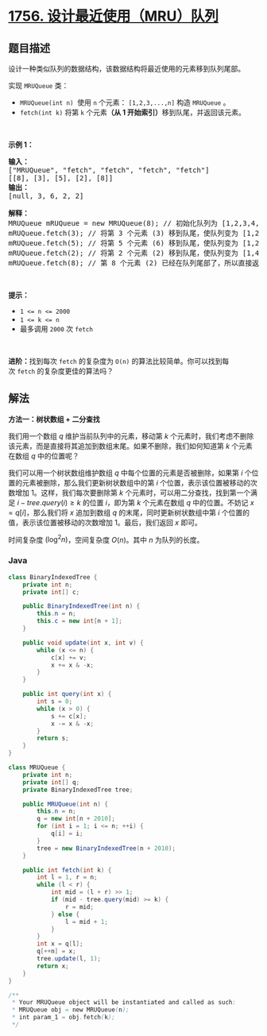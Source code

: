 # [1756. 设计最近使用（MRU）队列](https://leetcode.cn/problems/design-most-recently-used-queue)

## 题目描述

<p>设计一种类似队列的数据结构，该数据结构将最近使用的元素移到队列尾部。</p>

<p>实现 <code>MRUQueue</code> 类：</p>

<ul>
	<li><code>MRUQueue(int n)</code>  使用 <code>n</code> 个元素： <code>[1,2,3,...,n]</code> 构造 <code>MRUQueue</code> 。</li>
	<li><code>fetch(int k)</code> 将第 <code>k</code> 个元素<strong>（从 1 开始索引）</strong>移到队尾，并返回该元素。</li>
</ul>

<p> </p>

<p><b>示例 1：</b></p>

<pre>
<strong>输入：</strong>
["MRUQueue", "fetch", "fetch", "fetch", "fetch"]
[[8], [3], [5], [2], [8]]
<strong>输出：</strong>
[null, 3, 6, 2, 2]

<strong>解释：</strong>
MRUQueue mRUQueue = new MRUQueue(8); // 初始化队列为 [1,2,3,4,5,6,7,8]。
mRUQueue.fetch(3); // 将第 3 个元素 (3) 移到队尾，使队列变为 [1,2,4,5,6,7,8,3] 并返回该元素。
mRUQueue.fetch(5); // 将第 5 个元素 (6) 移到队尾，使队列变为 [1,2,4,5,7,8,3,6] 并返回该元素。
mRUQueue.fetch(2); // 将第 2 个元素 (2) 移到队尾，使队列变为 [1,4,5,7,8,3,6,2] 并返回该元素。
mRUQueue.fetch(8); // 第 8 个元素 (2) 已经在队列尾部了，所以直接返回该元素即可。
</pre>

<p> </p>

<p><b>提示：</b></p>

<ul>
	<li><code>1 <= n <= 2000</code></li>
	<li><code>1 <= k <= n</code></li>
	<li>最多调用 <code>2000</code> 次 <code>fetch</code></li>
</ul>

<p> </p>
<b>进阶：</b>找到每次 <code>fetch</code> 的复杂度为 <code>O(n)</code> 的算法比较简单。你可以找到每次 <code>fetch</code> 的复杂度更佳的算法吗？

## 解法

**方法一：树状数组 + 二分查找**

我们用一个数组 $q$ 维护当前队列中的元素，移动第 $k$ 个元素时，我们考虑不删除该元素，而是直接将其追加到数组末尾。如果不删除，我们如何知道第 $k$ 个元素在数组 $q$ 中的位置呢？

我们可以用一个树状数组维护数组 $q$ 中每个位置的元素是否被删除，如果第 $i$ 个位置的元素被删除，那么我们更新树状数组中的第 $i$ 个位置，表示该位置被移动的次数增加 $1$。这样，我们每次要删除第 $k$ 个元素时，可以用二分查找，找到第一个满足 $i - tree.query(i) \geq k$ 的位置 $i$，即为第 $k$ 个元素在数组 $q$ 中的位置。不妨记 $x=q[i]$，那么我们将 $x$ 追加到数组 $q$ 的末尾，同时更新树状数组中第 $i$ 个位置的值，表示该位置被移动的次数增加 $1$。最后，我们返回 $x$ 即可。

时间复杂度 $(\log ^2 n)$，空间复杂度 $O(n)$。其中 $n$ 为队列的长度。

### **Java**

```java
class BinaryIndexedTree {
    private int n;
    private int[] c;

    public BinaryIndexedTree(int n) {
        this.n = n;
        this.c = new int[n + 1];
    }

    public void update(int x, int v) {
        while (x <= n) {
            c[x] += v;
            x += x & -x;
        }
    }

    public int query(int x) {
        int s = 0;
        while (x > 0) {
            s += c[x];
            x -= x & -x;
        }
        return s;
    }
}

class MRUQueue {
    private int n;
    private int[] q;
    private BinaryIndexedTree tree;

    public MRUQueue(int n) {
        this.n = n;
        q = new int[n + 2010];
        for (int i = 1; i <= n; ++i) {
            q[i] = i;
        }
        tree = new BinaryIndexedTree(n + 2010);
    }

    public int fetch(int k) {
        int l = 1, r = n;
        while (l < r) {
            int mid = (l + r) >> 1;
            if (mid - tree.query(mid) >= k) {
                r = mid;
            } else {
                l = mid + 1;
            }
        }
        int x = q[l];
        q[++n] = x;
        tree.update(l, 1);
        return x;
    }
}

/**
 * Your MRUQueue object will be instantiated and called as such:
 * MRUQueue obj = new MRUQueue(n);
 * int param_1 = obj.fetch(k);
 */
```
